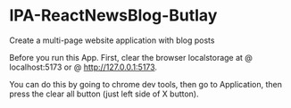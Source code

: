 # IPA-ReactNewsBlog-Butlay
Create a multi-page website application with blog posts

Before you run this App. First, clear the browser localstorage at @ localhost:5173 or @ http://127.0.0.1:5173.

You can do this by going to chrome dev tools, then go to Application, then press the clear all button (just left side of X button).

